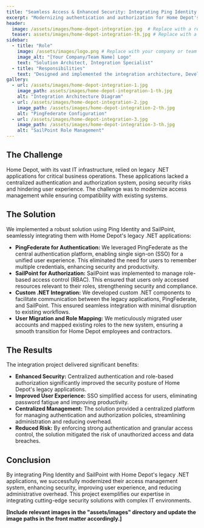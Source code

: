 ```yaml
---
title: "Seamless Access & Enhanced Security: Integrating Ping Identity with Home Depot's Legacy Applications"
excerpt: "Modernizing authentication and authorization for Home Depot's legacy .NET applications using Ping Identity and SailPoint, ensuring a secure and unified access experience."
header:
  image: /assets/images/home-depot-integration.jpg  # Replace with a relevant image
  teaser: assets/images/home-depot-integration-th.jpg # Replace with a thumbnail version
sidebar:
  - title: "Role"
    image: /assets/images/logo.png # Replace with your company or team logo
    image_alt: "[Your Company/Team Name] Logo"
    text: "Solution Architect, Integration Specialist" 
  - title: "Responsibilities"
    text: "Designed and implemented the integration architecture, Developed custom .NET components for PingFederate integration, Configured SailPoint for role-based access control, Migrated user accounts and roles, Provided technical documentation and support."
gallery:
  - url: /assets/images/home-depot-integration-1.jpg 
    image_path: assets/images/home-depot-integration-1-th.jpg
    alt: "Integration Architecture Diagram"
  - url: /assets/images/home-depot-integration-2.jpg
    image_path: /assets/images/home-depot-integration-2-th.jpg
    alt: "PingFederate Configuration"
  - url: /assets/images/home-depot-integration-3.jpg
    image_path: /assets/images/home-depot-integration-3-th.jpg
    alt: "SailPoint Role Management"
---
```


## The Challenge

Home Depot, with its vast IT infrastructure, relied on legacy .NET applications for critical business operations. These applications lacked a centralized authentication and authorization system, posing security risks and hindering user experience. The challenge was to modernize access management while ensuring compatibility with existing systems.

## The Solution

We implemented a robust solution using Ping Identity and SailPoint, seamlessly integrating them with Home Depot's legacy .NET applications:

* **PingFederate for Authentication:**  We leveraged PingFederate as the central authentication platform, enabling single sign-on (SSO) for a unified user experience. This eliminated the need for users to remember multiple credentials, enhancing security and productivity.
* **SailPoint for Authorization:**  SailPoint was implemented to manage role-based access control (RBAC). This ensured that users only accessed resources relevant to their roles, strengthening security and compliance.
* **Custom .NET Integration:**  We developed custom .NET components to facilitate communication between the legacy applications, PingFederate, and SailPoint. This ensured seamless integration with minimal disruption to existing workflows.
* **User Migration and Role Mapping:**  We meticulously migrated user accounts and mapped existing roles to the new system, ensuring a smooth transition for Home Depot employees and contractors.

## The Results

The integration project delivered significant benefits:

* **Enhanced Security:**  Centralized authentication and role-based authorization significantly improved the security posture of Home Depot's legacy applications.
* **Improved User Experience:**  SSO simplified access for users, eliminating password fatigue and improving productivity.
* **Centralized Management:**  The solution provided a centralized platform for managing authentication and authorization policies, streamlining administration and reducing overhead.
* **Reduced Risk:**  By enforcing strong authentication and granular access control, the solution mitigated the risk of unauthorized access and data breaches.

## Conclusion

By integrating Ping Identity and SailPoint with Home Depot's legacy .NET applications, we successfully modernized their access management system, enhancing security, improving user experience, and reducing administrative overhead. This project exemplifies our expertise in integrating cutting-edge security solutions with complex IT environments.

**[Include relevant images in the "assets/images" directory and update the image paths in the front matter accordingly.]** 